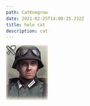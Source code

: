 ```yaml
---
path: CatKnegrow
date: 2021-02-25T14:00:25.232Z
title: helo cat
description: cat
---
```

![](../assets/okw_sturmpioneer_portrabit.png)